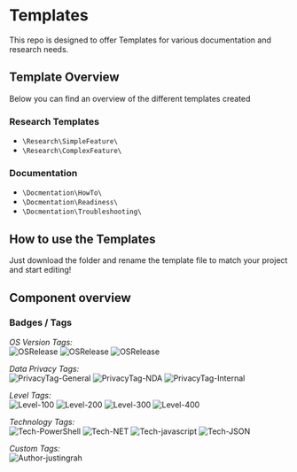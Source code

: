 # Templates
This repo is designed to offer Templates for various documentation and research needs.

## Template Overview
Below you can find an overview of the different templates created

### Research Templates
* `\Research\SimpleFeature\`
* `\Research\ComplexFeature\`

### Documentation
* `\Docmentation\HowTo\`
* `\Docmentation\Readiness\`
* `\Docmentation\Troubleshooting\`

## How to use the Templates
Just download the folder and rename the template file to match your project and start editing!

## Component overview

### **Badges / Tags**
*OS Version Tags:*<br>
![OSRelease][badge-osrelease-22h2]
![OSRelease][badge-osrelease-21h2]
![OSRelease][badge-osrelease-21h1]

*Data Privacy Tags:*<br>
![PrivacyTag-General][badge-privacy-general]
![PrivacyTag-NDA][badge-privacy-nda]
![PrivacyTag-Internal][badge-privacy-internal]

*Level Tags:*<br>
![Level-100][badge-level-100]
![Level-200][badge-level-200]
![Level-300][badge-level-300]
![Level-400][badge-level-400]

*Technology Tags:*  
![Tech-PowerShell][technology-powershell]
![Tech-NET][technology-net]
![Tech-javascript][technology-javascript]
![Tech-JSON][technology-json]

*Custom Tags:*<br>
![Author-justingrah][badge-author]



<!-- ===========[PAGE END]=========== --->
<!-- 
====
Badge Assets 
====
-->

<!-- Author Badge -->
[badge-author]: https://img.shields.io/badge/Author-YOURNAMEHERE-brightgreen?style=flat-square&logo=microsoft

<!-- OS Release Tags -->
[badge-osrelease-22h2]: https://img.shields.io/badge/OS%20Release-22H2-brightgreen?style=flat-square&logo=microsoftazure


[badge-osrelease-21h2]: https://img.shields.io/badge/OS%20Release-21H2-yellow?style=flat-square&logo=microsoftazure


[badge-osrelease-21h1]: https://img.shields.io/badge/OS%20Release-21H1-red?style=flat-square&logo=microsoftazure


<!-- Privacy Tags -->
[badge-privacy-general]: https://img.shields.io/badge/Privacy%20Tag-General-brightgreen?style=flat-square

[badge-privacy-nda]: https://img.shields.io/badge/Privacy%20Tag-NDA%20Only-yellow?style=flat-square

[badge-privacy-internal]: https://img.shields.io/badge/Privacy%20Tag-Internal%20Only-red?style=flat-square

<!-- Level Tags -->
[badge-level-100]: https://img.shields.io/badge/Level-100%20Foundational-blue?style=flat-square

[badge-level-200]: https://img.shields.io/badge/Level-200%20Specialist-orange?style=flat-square

[badge-level-300]: https://img.shields.io/badge/Level-300%20Advanced-red?style=flat-square

[badge-level-400]: https://img.shields.io/badge/Level-400%20Expert-lightgrey?style=flat-square


<!-- Technology Tags -->
[technology-powershell]: https://img.shields.io/badge/PowerShell-gray?style=flat-square&logo=PowerShell
[technology-net]: https://img.shields.io/badge/.NET-gray?style=flat-square&logo=dotnet
[technology-json]: https://img.shields.io/badge/json-gray?style=flat-square&logo=json
[technology-javascript]: https://img.shields.io/badge/Javascript-gray?style=flat-square&logo=JavaScript